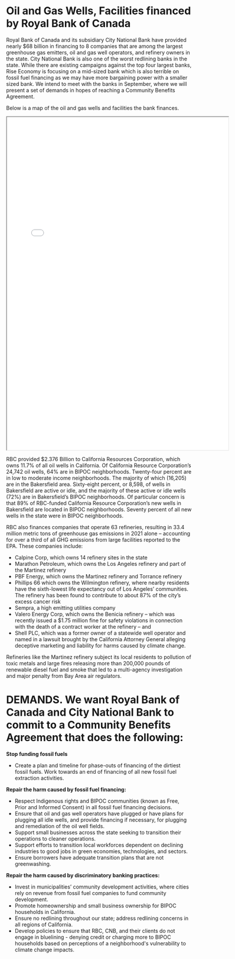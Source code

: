 # Oil and Gas Wells, Facilities financed by Royal Bank of Canada
Royal Bank of Canada and its subsidiary City National Bank have provided nearly $68 billion in financing to 8 companies that are among the largest greenhouse gas emitters, oil and gas well operators, and refinery owners in the state. City National Bank is also one of the worst redlining banks in the state. While there are existing campaigns against the top four largest banks, Rise Economy is focusing on a mid-sized bank which is also terrible on fossil fuel financing as we may have more bargaining power with a smaller sized bank. We intend to meet with the banks in September, where we will present a set of demands in hopes of reaching a Community Benefits Agreement.

Below is a map of the oil and gas wells and facilities the bank finances.

<div>
  <iframe
    src="maptestv37.html"
    width="600px"
    height="900px"
  ></iframe>
</div>

RBC provided $2.376 Billion to California Resources Corporation, which owns 11.7% of all oil wells in California. Of California Resource Corporation’s 24,742 oil wells, 64% are in BIPOC neighborhoods. Twenty-four percent are in low to moderate income neighborhoods. The majority of which (16,205) are in the Bakersfield area. Sixty-eight percent, or 8,598, of wells in Bakersfield are active or idle, and the majority of these active or idle wells (72%) are in Bakersfield’s BIPOC neighborhoods. Of particular concern is that 89% of RBC-funded California Resource Corporation’s new wells in Bakersfield are located in BIPOC neighborhoods. Seventy percent of all new wells in the state were in BIPOC neighborhoods.

RBC also finances companies that operate 63 refineries, resulting in 33.4 million metric tons of greenhouse gas emissions in 2021 alone – accounting for over a third of all GHG emissions from large facilities reported to the EPA. These companies include:
 - Calpine Corp, which owns 14 refinery sites in the state
 - Marathon Petroleum, which owns the Los Angeles refinery and part of the Martinez refinery
 - PBF Energy, which owns the Martinez refinery and Torrance refinery
 - Phillips 66 which owns the Wilmington refinery, where nearby residents have the sixth-lowest life expectancy out of Los Angeles’ communities. The refinery has been found to contribute to about 87% of the city’s excess cancer risk
 - Sempra, a high emitting utilities company
 - Valero Energy Corp, which owns the Benicia refinery – which was recently issued a $1.75 million fine for safety violations in connection with the death of a contract worker at the refinery –  and
 - Shell PLC, which was a former owner of a statewide well operator and named in a lawsuit brought by the California Attorney General alleging deceptive marketing and liability for harms caused by climate change.

Refineries like the Martinez refinery subject its local residents to pollution of toxic metals and large fires releasing more than 200,000 pounds of renewable diesel fuel and smoke that led to a multi-agency investigation and major penalty from Bay Area air regulators. 

# DEMANDS. We want Royal Bank of Canada and City National Bank to commit to a Community Benefits Agreement that does the following:

<strong>Stop funding fossil fuels</strong>

 - Create a plan and timeline for phase-outs of financing of the dirtiest fossil fuels. Work towards an end of financing of all new fossil fuel extraction activities.

<strong>Repair the harm caused by fossil fuel financing:</strong>

 - Respect Indigenous rights and BIPOC communities (known as Free, Prior and Informed Consent) in all fossil fuel financing decisions.
 - Ensure that oil and gas well operators have plugged or have plans for plugging all idle wells, and provide financing if necessary, for plugging and remediation of the oil well fields.
 - Support small businesses across the state seeking to transition their operations to cleaner operations.
 - Support efforts to transition local workforces dependent on declining industries to good jobs in green economies, technologies, and sectors.
 - Ensure borrowers have adequate transition plans that are not greenwashing.

<strong>Repair the harm caused by discriminatory banking practices:</strong>

 - Invest in municipalities’ community development activities, where cities rely on revenue from fossil fuel companies to fund community development.
 - Promote homeownership and small business ownership for BIPOC households in California.
 - Ensure no redlining throughout our state; address redlining concerns in all regions of California.
 - Develop policies to ensure that RBC, CNB, and their clients do not engage in bluelining - denying credit or charging more to BIPOC households based on perceptions of a neighborhood's vulnerability to climate change impacts.

